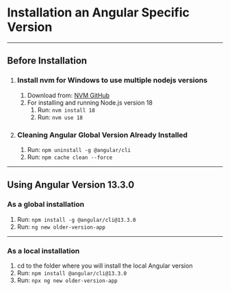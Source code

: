 # Installation an Angular Specific Version

<hr>
<h2> Before Installation </h2>
<ol>
    <li>
      <h3>Install nvm for Windows to use multiple nodejs versions</h3>
      <ol>
        <li>Download from: <a href="https://github.com/coreybutler/nvm-windows/releases" target="_blank">NVM GitHub</a></li>
        <li>For installing and running Node.js version 18
          <ol>
            <li>Run: <code>nvm install 18</code></li>
            <li>Run: <code>nvm use 18</code></li>
          </ol>
        </li>
        </ol>
      <li>
      <h3>Cleaning Angular Global Version Already Installed</h3>
      <ol>
        <li>Run: <code>npm uninstall -g @angular/cli</code></li>
        <li>Run: <code>npm cache clean --force</code></li>
      </ol>
    </li>
</ol>
<hr>
<h2>Using Angular Version 13.3.0</h2>
<h3>As a global installation</h3>
  <ol>
         <li>Run: <code>npm install -g @angular/cli@13.3.0</code></li>
        <li>Run: <code>ng new older-version-app</code></li> 
    </ol>
<hr>
    <h3>As a local installation</h3>
  <ol>
         <li>cd to the folder where you will install the local Angular version</li>   
         <li>Run: <code>npm install @angular/cli@13.3.0</code></li>
        <li>Run: <code>npx ng new older-version-app</code></li> 
    </ol>
